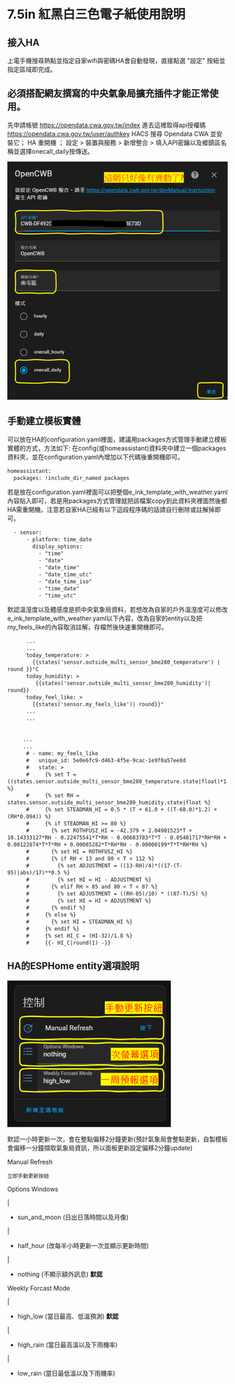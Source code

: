 # 7.5in 紅黑白三色電子紙使用說明

## 接入HA
上電手機搜尋熱點並指定自家wifi與密碼HA會自動發現，直接點選 "設定" 按紐並指定區域即完成。


## 必須搭配網友撰寫的中央氣象局擴充插件才能正常使用。
先申請帳號
https://opendata.cwa.gov.tw/index
進去這裡取得api授權碼
https://opendata.cwa.gov.tw/user/authkey
HACS 搜尋 Opendata CWA 並安裝它； HA 重開機 ； 設定 > 裝置與服務  > 新增整合 > 填入API密鑰以及鄉鎮區名稱並選擇onecall_daily按傳送。

![Mosquitto_broker](/e_ink_display/124729.png)

## 手動建立模板實體 
可以放在HA的configuration.yaml裡面，建議用packages方式管理手動建立模板實體的方式，方法如下: 在config(或homeassistant)資料夾中建立一個packages資料夾，並在configuration.yaml內增加以下代碼後重開機即可。

    homeassistant:
      packages: !include_dir_named packages

若是放在configuration.yaml裡面可以把整個e_ink_template_with_weather.yaml 內容貼入即可，若是用packages方式管理就把該檔案copy到此資料夾裡面然後都HA需重開機。注意若自家HA已經有以下這段程序碼的話請自行刪除或註解掉即可。

      - sensor:
          - platform: time_date
            display_options:
              - "time"
              - "date"
              - "date_time"
              - "date_time_utc"
              - "date_time_iso"
              - "time_date"
              - "time_utc"

默認溫溼度以及體感度是抓中央氣象局資料，若想改為自家的戶外溫溼度可以修改e_ink_template_with_weather.yaml以下內容，改為自家的entity以及把 my_feels_like的內容取消註解，存檔然後快速重開機即可。

          ...
          ...
          today_temperature: >
            {{states('sensor.outside_multi_sensor_bme280_temperature') | round }}°C    
          today_humidity: >
             {{states('sensor.outside_multi_sensor_bme280_humidity')| round}}
          today_feel_like: >
            {{states('sensor.my_feels_like')| round}}°          
          ...
          ...


         ...
         ...
          # - name: my_feels_like
          #   unique_id: 5e0e6fc9-d463-4f5e-9cac-1e9f0a57ee8d
          #   state: >
          #     {% set T = ((states.sensor.outside_multi_sensor_bme280_temperature.state|float)*1.8)+32 %}
          #     {% set RH = states.sensor.outside_multi_sensor_bme280_humidity.state|float %}
          #     {% set STEADMAN_HI = 0.5 * (T + 61.0 + ((T-68.0)*1.2) + (RH*0.094)) %}
          #     {% if STEADMAN_HI >= 80 %}
          #       {% set ROTHFUSZ_HI = -42.379 + 2.04901523*T + 10.14333127*RH - 0.22475541*T*RH - 0.00683783*T*T - 0.05481717*RH*RH + 0.00122874*T*T*RH + 0.00085282*T*RH*RH - 0.00000199*T*T*RH*RH %}
          #       {% set HI = ROTHFUSZ_HI %}
          #       {% if RH < 13 and 80 < T < 112 %}
          #         {% set ADJUSTMENT = ((13-RH)/4)*((17-(T-95)|abs)/17)**0.5 %}
          #         {% set HI = HI - ADJUSTMENT %}
          #       {% elif RH > 85 and 80 < T < 87 %}
          #         {% set ADJUSTMENT = ((RH-85)/10) * ((87-T)/5) %}
          #         {% set HI = HI + ADJUSTMENT %}
          #       {% endif %}
          #     {% else %}
          #       {% set HI = STEADMAN_HI %}
          #     {% endif %}
          #     {% set HI_C = (HI-32)/1.8 %}
          #     {{- HI_C|round(1) -}}
          
## HA的ESPHome entity選項說明
![Mosquitto_broker](/e_ink_display/133557.png)

默認一小時更新一次，會在整點偏移2分鐘更新(預計氣象局會整點更新，自製模板會偏移一分鐘擷取氣象局資訊，所以面板更新設定偏移2分鐘update)

Manual Refresh

    立即手動更新按紐


Options Windows

|

+  sun_and_moon  (日出日落時間以及月像)

|

+  half_hour (改每半小時更新一次並顯示更新時間)

|

+  nothing (不顯示額外訊息) **默認**


Weekly Forcast Mode

|

+  high_low (當日最高、低溫預測) **默認**

|

+  high_rain (當日最高溫以及下雨機率)

|

+  low_rain (當日最低溫以及下雨機率)

